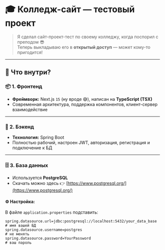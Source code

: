 # 🎓 Колледж-сайт — тестовый проект

> Я сделал сайт-проект-тест по своему колледжу, когда поспорил с преподом 😎  
> Теперь выкладываю его в **открытый доступ** — может кому-то пригодится!

---

## 🔧 Что внутри?

### 📦 1. Фронтенд

- **Фреймворк:** Next.js `15` (ну вроде 😅), написан на **TypeScript (TSX)**
- Современная архитектура, поддержка компонентов, клиент-сервер взаимодействие

---

### 🚀 2. Бэкенд

- **Технология:** Spring Boot
- Полностью рабочий, настроен JWT, авторизация, регистрация и подключение к БД

---

### 🗄️ 3. База данных

- Используется **PostgreSQL**
- Скачать можно здесь 👉 [https://www.postgresql.org/](https://www.postgresql.org/)

#### ⚙️ Настройка:
В файле `application.properties` подставить:

```properties
spring.datasource.url=jdbc:postgresql://localhost:5432/your_data_base  # имя вашей БД
spring.datasource.username=postgres                                     # не менять
spring.datasource.password=YourPassword                                 # ваш пароль
